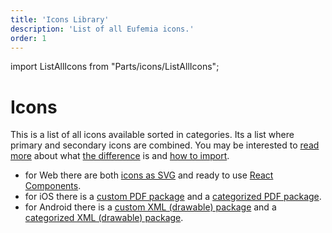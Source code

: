 ```yaml
---
title: 'Icons Library'
description: 'List of all Eufemia icons.'
order: 1
---
```


import ListAllIcons from "Parts/icons/ListAllIcons";

# Icons

This is a list of all icons available sorted in categories. Its a list where primary and secondary icons are combined. You may be interested to [read more](/icons/details) about what [the difference](/icons/primary) is and [how to import](/icons/secondary#react-example-usage).

- for Web there are both [icons as SVG](https://github.com/dnbexperience/eufemia/blob/develop/packages/dnb-ui-lib/assets/icons) and ready to use [React Components](/icons/details).
- for iOS there is a [custom PDF package](https://github.com/dnbexperience/eufemia/blob/develop/packages/dnb-ui-lib/assets/icons/eufemia-icons-pdf.tgz) and a [categorized PDF package](https://github.com/dnbexperience/eufemia/blob/develop/packages/dnb-ui-lib/assets/icons/eufemia-icons-pdf-categorized.tgz).
- for Android there is a [custom XML (drawable) package](https://github.com/dnbexperience/eufemia/blob/develop/packages/dnb-ui-lib/assets/icons/eufemia-icons-xml.tgz) and a [categorized XML (drawable) package](https://github.com/dnbexperience/eufemia/blob/develop/packages/dnb-ui-lib/assets/icons/eufemia-icons-xml-categorized.tgz).

<ListAllIcons groupBy="category" />
